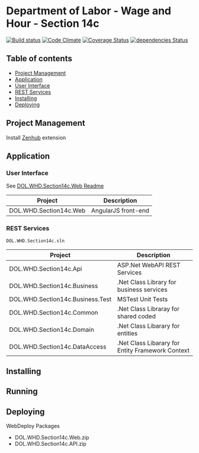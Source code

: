# Department of Labor - Wage and Hour - Section 14c

[![Build status](https://ci.appveyor.com/api/projects/status/gmq5jhbib0ug3rat?svg=true)](https://ci.appveyor.com/project/DOL-WHD-Section14c/master) 
[![Code Climate](https://codeclimate.com/github/AppliedIS/dol-whd-14c/badges/gpa.svg)](https://codeclimate.com/github/AppliedIS/dol-whd-14c) 
[![Coverage Status](https://coveralls.io/repos/github/AppliedIS/dol-whd-14c/badge.svg?branch=master)](https://coveralls.io/github/AppliedIS/dol-whd-14c?branch=master)
[![dependencies Status](https://david-dm.org/AppliedIS/dol-whd-14c/status.svg?path=DOL.WHD.Section14c.Web)](https://david-dm.org/AppliedIS/dol-whd-14c?path=DOL.WHD.Section14c.Web)

## Table of contents

 - [Project Management](#project-management)
 - [Application](#application)
  - [User Interface](#user-interface)
  - [REST Services](#rest-services)
 - [Installing](#installing)
 - [Deploying](#deploying)

## Project Management

Install [Zenhub](https://www.zenhub.com/) extension

## Application

### User Interface

See [DOL.WHD.Section14c.Web Readme](DOL.WHD.Section14c.Web/Readme.md)

| Project | Description     
| --- | --- 
DOL.WHD.Section14c.Web | AngularJS front-end

### REST Services
```
DOL.WHD.Section14c.sln
```
| Project | Description     
| --- | --- 
DOL.WHD.Section14c.Api | ASP.Net WebAPI REST Services
DOL.WHD.Section14c.Business | .Net Class Library for business services
DOL.WHD.Section14c.Business.Test | MSTest Unit Tests
DOL.WHD.Section14c.Common | .Net Class Libraray for shared coded
DOL.WHD.Section14c.Domain | .Net Class Libarary for entities
DOL.WHD.Section14c.DataAccess | .Net Class Libarary for Entity Framework Context

## Installing

## Running

## Deploying

WebDeploy Packages

- DOL.WHD.Section14c.Web.zip
- DOL.WHD.Section14c.API.zip


